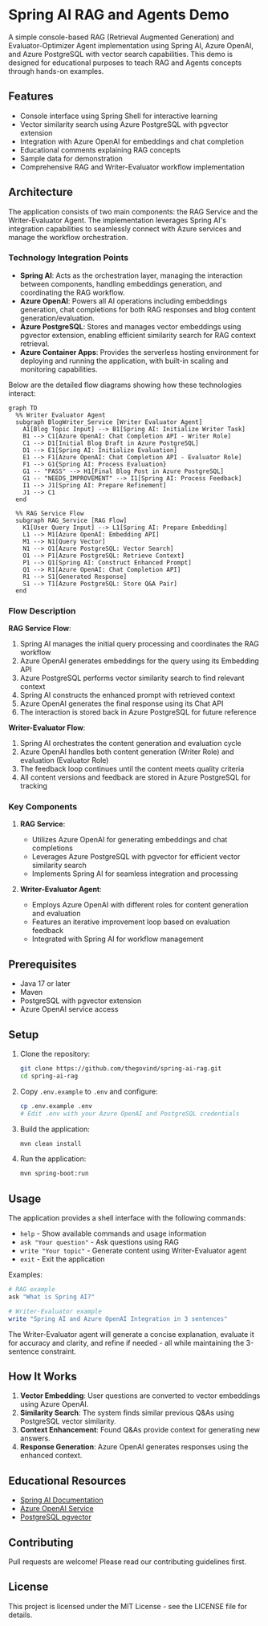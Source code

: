# Spring AI RAG and Agents Demo

A simple console-based RAG (Retrieval Augmented Generation) and Evaluator-Optimizer Agent implementation using Spring AI, Azure OpenAI, and Azure PostgreSQL with vector search capabilities. This demo is designed for educational purposes to teach RAG and Agents concepts through hands-on examples.

## Features

- Console interface using Spring Shell for interactive learning
- Vector similarity search using Azure PostgreSQL with pgvector extension
- Integration with Azure OpenAI for embeddings and chat completion
- Educational comments explaining RAG concepts
- Sample data for demonstration
- Comprehensive RAG and Writer-Evaluator workflow implementation

## Architecture

The application consists of two main components: the RAG Service and the Writer-Evaluator Agent. The implementation leverages Spring AI's integration capabilities to seamlessly connect with Azure services and manage the workflow orchestration.

### Technology Integration Points

- **Spring AI**: Acts as the orchestration layer, managing the interaction between components, handling embeddings generation, and coordinating the RAG workflow.
- **Azure OpenAI**: Powers all AI operations including embeddings generation, chat completions for both RAG responses and blog content generation/evaluation.
- **Azure PostgreSQL**: Stores and manages vector embeddings using pgvector extension, enabling efficient similarity search for RAG context retrieval.
- **Azure Container Apps**: Provides the serverless hosting environment for deploying and running the application, with built-in scaling and monitoring capabilities.

Below are the detailed flow diagrams showing how these technologies interact:

```mermaid
graph TD
  %% Writer Evaluator Agent
  subgraph BlogWriter_Service [Writer Evaluator Agent]
    A1[Blog Topic Input] --> B1[Spring AI: Initialize Writer Task]
    B1 --> C1[Azure OpenAI: Chat Completion API - Writer Role]
    C1 --> D1[Initial Blog Draft in Azure PostgreSQL]
    D1 --> E1[Spring AI: Initialize Evaluation]
    E1 --> F1[Azure OpenAI: Chat Completion API - Evaluator Role]
    F1 --> G1{Spring AI: Process Evaluation}
    G1 -- "PASS" --> H1[Final Blog Post in Azure PostgreSQL]
    G1 -- "NEEDS_IMPROVEMENT" --> I1[Spring AI: Process Feedback]
    I1 --> J1[Spring AI: Prepare Refinement]
    J1 --> C1
  end

  %% RAG Service Flow
  subgraph RAG_Service [RAG Flow]
    K1[User Query Input] --> L1[Spring AI: Prepare Embedding]
    L1 --> M1[Azure OpenAI: Embedding API]
    M1 --> N1[Query Vector]
    N1 --> O1[Azure PostgreSQL: Vector Search]
    O1 --> P1[Azure PostgreSQL: Retrieve Context]
    P1 --> Q1[Spring AI: Construct Enhanced Prompt]
    Q1 --> R1[Azure OpenAI: Chat Completion API]
    R1 --> S1[Generated Response]
    S1 --> T1[Azure PostgreSQL: Store Q&A Pair]
  end
```

### Flow Description

**RAG Service Flow**:
1. Spring AI manages the initial query processing and coordinates the RAG workflow
2. Azure OpenAI generates embeddings for the query using its Embedding API
3. Azure PostgreSQL performs vector similarity search to find relevant context
4. Spring AI constructs the enhanced prompt with retrieved context
5. Azure OpenAI generates the final response using its Chat API
6. The interaction is stored back in Azure PostgreSQL for future reference

**Writer-Evaluator Flow**:
1. Spring AI orchestrates the content generation and evaluation cycle
2. Azure OpenAI handles both content generation (Writer Role) and evaluation (Evaluator Role)
3. The feedback loop continues until the content meets quality criteria
4. All content versions and feedback are stored in Azure PostgreSQL for tracking

### Key Components

1. **RAG Service**:
   - Utilizes Azure OpenAI for generating embeddings and chat completions
   - Leverages Azure PostgreSQL with pgvector for efficient vector similarity search
   - Implements Spring AI for seamless integration and processing

2. **Writer-Evaluator Agent**:
   - Employs Azure OpenAI with different roles for content generation and evaluation
   - Features an iterative improvement loop based on evaluation feedback
   - Integrated with Spring AI for workflow management

## Prerequisites

- Java 17 or later
- Maven
- PostgreSQL with pgvector extension
- Azure OpenAI service access

## Setup

1. Clone the repository:
   ```bash
   git clone https://github.com/thegovind/spring-ai-rag.git
   cd spring-ai-rag
   ```

2. Copy `.env.example` to `.env` and configure:
   ```bash
   cp .env.example .env
   # Edit .env with your Azure OpenAI and PostgreSQL credentials
   ```

3. Build the application:
   ```bash
   mvn clean install
   ```

4. Run the application:
   ```bash
   mvn spring-boot:run
   ```

## Usage

The application provides a shell interface with the following commands:

- `help` - Show available commands and usage information
- `ask "Your question"` - Ask questions using RAG
- `write "Your topic"` - Generate content using Writer-Evaluator agent
- `exit` - Exit the application

Examples:
```bash
# RAG example
ask "What is Spring AI?"

# Writer-Evaluator example
write "Spring AI and Azure OpenAI Integration in 3 sentences"
```

The Writer-Evaluator agent will generate a concise explanation, evaluate it for accuracy and clarity, and refine if needed - all while maintaining the 3-sentence constraint.

## How It Works

1. **Vector Embedding**: User questions are converted to vector embeddings using Azure OpenAI.
2. **Similarity Search**: The system finds similar previous Q&As using PostgreSQL vector similarity.
3. **Context Enhancement**: Found Q&As provide context for generating new answers.
4. **Response Generation**: Azure OpenAI generates responses using the enhanced context.

## Educational Resources

- [Spring AI Documentation](https://docs.spring.io/spring-ai/reference/)
- [Azure OpenAI Service](https://learn.microsoft.com/azure/cognitive-services/openai/)
- [PostgreSQL pgvector](https://github.com/pgvector/pgvector)

## Contributing

Pull requests are welcome! Please read our contributing guidelines first.

## License

This project is licensed under the MIT License - see the LICENSE file for details.
